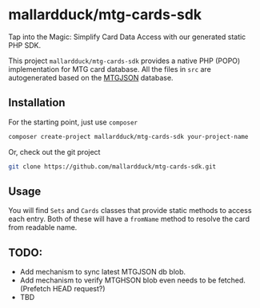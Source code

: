 # mallardduck/mtg-cards-sdk

Tap into the Magic: Simplify Card Data Access with our generated static PHP SDK.

This project `mallardduck/mtg-cards-sdk` provides a native PHP (POPO) implementation for MTG card database.
All the files in `src` are autogenerated based on the [MTGJSON](https://mtgjson.com/) database.


## Installation

For the starting point, just use `composer`

```sh
composer create-project mallardduck/mtg-cards-sdk your-project-name
```

Or, check out the git project

```sh
git clone https://github.com/mallardduck/mtg-cards-sdk.git
```

## Usage

You will find `Sets` and `Cards` classes that provide static methods to access each entry.
Both of these will have a `fromName` method to resolve the card from readable name.


## TODO:
* Add mechanism to sync latest MTGJSON db blob.
* Add mechanism to verify MTGHSON blob even needs to be fetched. (Prefetch HEAD request?)
* TBD